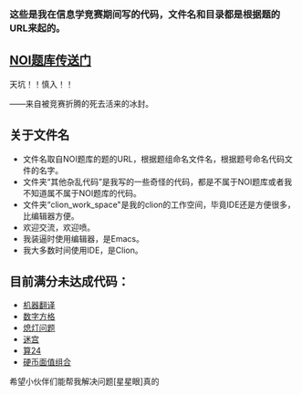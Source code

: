 
### 这些是我在信息学竞赛期间写的代码，文件名和目录都是根据题的URL来起的。

## [NOI题库传送门](http://noi.openjudge.cn/)

天坑！！慎入！！

——来自被竞赛折腾的死去活来的冰封。

## 关于文件名
+ 文件名取自NOI题库的题的URL，根据题组命名文件名，根据题号命名代码文件的名字。
+ 文件夹“其他杂乱代码”是我写的一些奇怪的代码，都是不属于NOI题库或者我不知道属不属于NOI题库的代码。
+ 文件夹“clion_work_space"是我的clion的工作空间，毕竟IDE还是方便很多，比编辑器方便。
+ 欢迎交流，欢迎喷。
+ 我装逼时使用编辑器，是Emacs。
+ 我大多数时间使用IDE，是Clion。

## 目前满分未达成代码：

+ [机器翻译](https://github.com/ice1000/NOI-codes/blob/master/ch0112/07.cpp)
+ [数字方格](https://github.com/ice1000/NOI-codes/blob/master/ch0201/1749.cpp)
+ [熄灯问题](https://github.com/ice1000/NOI-codes/blob/master/ch0201/1813.cpp)
+ [迷宫](https://github.com/ice1000/NOI-codes/blob/master/ch0205/1792.cpp)
+ [算24](https://github.com/ice1000/NOI-codes/blob/master/ch0205/1798.cpp)
+ [硬币面值组合](https://github.com/ice1000/NOI-codes/blob/master/ch0201/7621.cpp)

希望小伙伴们能帮我解决问题[星星眼]真的
